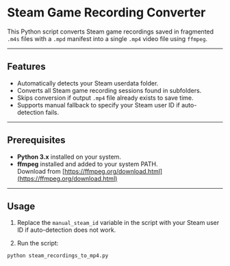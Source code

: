 # Steam Game Recording Converter

This Python script converts Steam game recordings saved in fragmented `.m4s` files with a `.mpd` manifest into a single `.mp4` video file using `ffmpeg`.

---

## Features

- Automatically detects your Steam userdata folder.
- Converts all Steam game recording sessions found in subfolders.
- Skips conversion if output `.mp4` file already exists to save time.
- Supports manual fallback to specify your Steam user ID if auto-detection fails.

---

## Prerequisites

- **Python 3.x** installed on your system.
- **ffmpeg** installed and added to your system PATH.  
  Download from [https://ffmpeg.org/download.html](https://ffmpeg.org/download.html)

---

## Usage

1. Replace the `manual_steam_id` variable in the script with your Steam user ID if auto-detection does not work.

2. Run the script:

```bash
python steam_recordings_to_mp4.py
